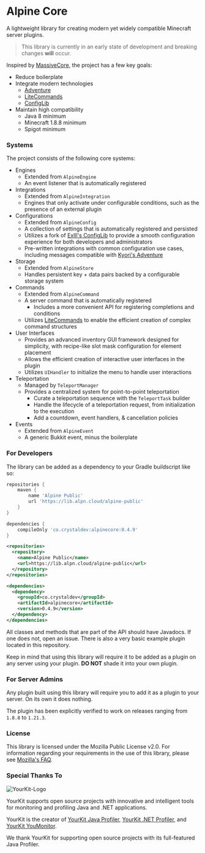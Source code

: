 # Alpine Core

A lightweight library for creating modern yet widely compatible Minecraft server plugins.

> This library is currently in an early state of development and breaking changes **will** occur.

Inspired by [MassiveCore](https://gitlab.massivecraft.team/massivecraft/MassiveCore), the project has a few key goals:
- Reduce boilerplate
- Integrate modern technologies
  - [Adventure](https://github.com/KyoriPowered/adventure) 
  - [LiteCommands](https://github.com/Rollczi/LiteCommands)
  - [ConfigLib](https://github.com/tomwmth/ConfigLib)
- Maintain high compatibility
  - Java 8 minimum
  - Minecraft 1.8.8 minimum
  - Spigot minimum

### Systems
The project consists of the following core systems:
- Engines
  - Extended from `AlpineEngine`
  - An event listener that is automatically registered
- Integrations
  - Extended from `AlpineIntegration`
  - Engines that only activate under configurable conditions, such as the presence of an external plugin
- Configurations
  - Extended from `AlpineConfig`
  - A collection of settings that is automatically registered and persisted
  - Utilizes a fork of [Exlll's ConfigLib](https://github.com/Exlll/ConfigLib) to provide a smooth configuration experience for both developers and administrators
  - Pre-written integrations with common configuration use cases, including messages compatible with [Kyori's Adventure](https://github.com/KyoriPowered/adventure)
- Storage
  - Extended from `AlpineStore`
  - Handles persistent key + data pairs backed by a configurable storage system
- Commands
  - Extended from `AlpineCommand`
  - A server command that is automatically registered
    - Includes a more convenient API for registering completions and conditions
  - Utilizes [LiteCommands](https://github.com/Rollczi/LiteCommands) to enable the efficient creation of complex command structures
- User Interfaces
  - Provides an advanced inventory GUI framework designed for simplicity, with recipe-like slot mask configuration for element placement
  - Allows the efficient creation of interactive user interfaces in the plugin
  - Utilizes `UIHandler` to initialize the menu to handle user interactions
- Teleportation
  - Managed by `TeleportManager`
  - Provides a centralized system for point-to-point teleportation
    - Curate a teleportation sequence with the `TeleportTask` builder
    - Handle the lifecycle of a teleportation request, from initialization to the execution
    - Add a countdown, event handlers, & cancellation policies
- Events
  - Extended from `AlpineEvent`
  - A generic Bukkit event, minus the boilerplate

### For Developers
The library can be added as a dependency to your Gradle buildscript like so:

```groovy
repositories {
    maven {
        name 'Alpine Public'
        url 'https://lib.alpn.cloud/alpine-public'
    }
}

dependencies {
    compileOnly 'co.crystaldev:alpinecore:0.4.9'
}
```

```xml
<repositories>
  <repository>
    <name>Alpine Public</name>
    <url>https://lib.alpn.cloud/alpine-public</url>
  </repository>
</repositories>

<dependencies>
  <dependency>
    <groupId>co.crystaldev</groupId>
    <artifactId>alpinecore</artifactId>
    <version>0.4.9</version>
  </dependency>
</dependencies>
```

All classes and methods that are part of the API should have Javadocs. If one does not, open an issue. There is also a very basic example plugin located in this repository.

Keep in mind that using this library will require it to be added as a plugin on any server using your plugin. **DO NOT** shade it into your own plugin.

### For Server Admins
Any plugin built using this library will require you to add it as a plugin to your server. On its own it does nothing.

The plugin has been explicitly verified to work on releases ranging from `1.8.8` to `1.21.3`.

### License
This library is licensed under the Mozilla Public License v2.0. For information regarding your requirements in the use of this library, please see [Mozilla's FAQ](https://www.mozilla.org/en-US/MPL/2.0/FAQ/).

### Special Thanks To
![YourKit-Logo](https://www.yourkit.com/images/yklogo.png)

YourKit supports open source projects with innovative and intelligent tools for monitoring and profiling Java and .NET applications.

YourKit is the creator of <a href="https://www.yourkit.com/java/profiler/">YourKit Java Profiler</a>, <a href="https://www.yourkit.com/dotnet-profiler/">YourKit .NET Profiler</a>, and <a href="https://www.yourkit.com/youmonitor/">YourKit YouMonitor</a>.

We thank YourKit for supporting open source projects with its full-featured Java Profiler.

